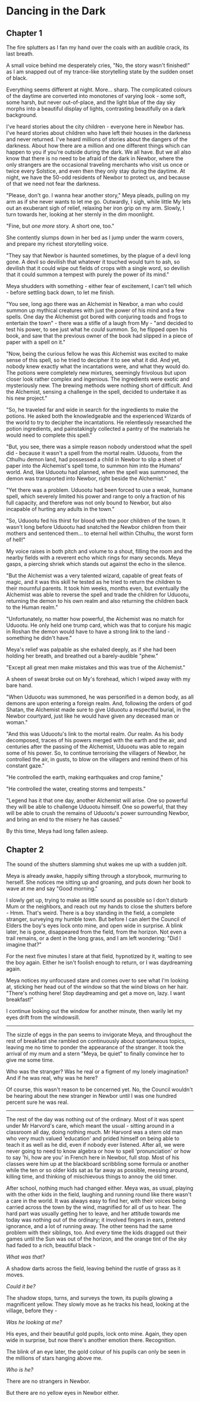 # Dancing in the Dark

## Chapter 1

The fire splutters as I fan my hand over the coals with an audible crack, its last breath.

A small voice behind me desperately cries, "No, the story wasn't finished!" as I am snapped out of my trance-like storytelling state by the sudden onset of black.

Everything seems different at night. More... sharp. The complicated colours of the daytime are converted into monotones of varying look - some soft, some harsh, but never out-of-place, and the light blue of the day sky morphs into a beautiful display of lights, contrasting beautifully on a dark background.

I've heard stories about the city children - everyone here in Newbor has. I've heard stories about children who have left their houses in the darkness and never returned. I've heard millions of stories about the dangers of the darkness. About how there are a million and one different things which can happen to you if you're outside during the dark. We all have. But we all also know that there is no need to be afraid of the dark in Newbor, where the only strangers are the occasional traveling merchants who visit us once or twice every Solstice, and even then they only stay during the daytime. At night, we have the 50-odd residents of Newbor to protect us, and because of that we need not fear the darkness.

"Please, don't go. I wanna hear another story," Meya pleads, pulling on my arm as if she never wants to let me go. Outwardly, I sigh, while little My lets out an exuberant sigh of relief, relaxing her iron grip on my arm. Slowly, I turn towards her, looking at her sternly in the dim moonlight.

"Fine, but _one more_ story. A short one, too."

She contently slumps down in her bed as I jump under the warm covers, and prepare my richest storytelling voice.

"They say that Newbor is haunted sometimes, by the plague of a devil long gone. A devil so devilish that whatever it touched would turn to ash, so devilish that it could wipe out fields of crops with a single word, so devilish that it could summon a tempest with purely the power of its mind."

Meya shudders with something - either fear of excitement, I can't tell which - before settling back down, to let me finish.

"You see, long ago there was an Alchemist in Newbor, a man who could summon up mythical creatures with just the power of his mind and a few spells. One day the Alchemist got bored with conjuring toads and frogs to entertain the town" - there was a stifle of a laugh from My - "and decided to test his power, to see just what he _could_ summon. So, he flipped open his book, and saw that the previous owner of the book had slipped in a piece of paper with a spell on it."

"Now, being the curious fellow he was this Alchemist was excited to make sense of this spell, so he tried to decipher it to see what it did. And yet, nobody knew exactly what the incantations were, and what they would do. The potions were completely new mixtures, seemingly frivolous but upon closer look rather complex and ingenious. The ingredients were exotic and mysteriously new. The brewing methods were nothing short of difficult. And the Alchemist, sensing a challenge in the spell, decided to undertake it as his new project."

"So, he traveled far and wide in search for the ingredients to make the potions. He asked both the knowledgeable and the experienced Wizards of the world to try to decipher the incantations. He relentlessly researched the potion ingredients, and painstakingly collected a pantry of the materials he would need to complete this spell."

"But, you see, there was a simple reason nobody understood what the spell did - because it wasn't a spell from the mortal realm. Uduootu, from the Cthulhu demon land, had possessed a child in Newbor to slip a sheet of paper into the Alchemist's spell tome, to summon him into the Humans' world. And, like Uduootu had planned, when the spell was summoned, the demon was transported into Newbor, right beside the Alchemist."

"Yet there was a problem. Uduootu had been forced to use a weak, humane spell, which severely limited his power and range to only a fraction of his full capacity, and therefore was not only bound to Newbor, but also incapable of hurting any adults in the town."

"So, Uduootu fed his thirst for blood with the poor children of the town. It wasn't long before Uduootu had snatched the Newbor children from their mothers and sentenced them... to eternal hell within Cthulhu, the worst form of hell!"

My voice raises in both pitch and volume to a shout, filling the room and the nearby fields with a reverent echo which rings for many seconds. Meya gasps, a piercing shriek which stands out against the echo in the silence.

"But the Alchemist was a very talented wizard, capable of great feats of magic, and it was this skill he tested as he tried to return the children to their mournful parents. It took him weeks, months even, but eventually the Alchemist was able to reverse the spell and trade the children for Uduootu, returning the demon to his own realm and also returning the children back to the Human realm."

"Unfortunately, no matter how powerful, the Alchemist was no match for Uduootu. He only held one trump card, which was that to conjure his magic in Roshan the demon would have to have a strong link to the land - something he didn't have."

Meya's relief was palpable as she exhaled deeply, as if she had been holding her breath, and breathed out a barely-audible "phew."

"Except all great men make mistakes and this was true of the Alchemist."

A sheen of sweat broke out on My's forehead, which I wiped away with my bare hand.

"When Uduootu was summoned, he was personified in a demon body, as all demons are upon entering a foreign realm. And, following the orders of god Shatan, the Alchemist made sure to give Uduootu a respectful burial, in the Newbor courtyard, just like he would have given any deceased man or woman."

"And this was Uduootu's link to the mortal realm. _Our_ realm. As his body decomposed, traces of his powers merged with the earth and the air, and centuries after the passing of the Alchemist, Uduootu was able to regain some of his power. So, to continue terrorising the villagers of Newbor, he controlled the air, in gusts, to blow on the villagers and remind them of his constant gaze."

"He controlled the earth, making earthquakes and crop famine,"

"He controlled the water, creating storms and tempests."

"Legend has it that one day, another Alchemist will arise. One so powerful they will be able to challenge Uduootu himself. One so powerful, that they will be able to crush the remains of Uduootu's power surrounding Newbor, and bring an end to the misery he has caused."

By this time, Meya had long fallen asleep.



## Chapter 2

The sound of the shutters slamming shut wakes me up with a sudden jolt.

Meya is already awake, happily sifting through a storybook, murmuring to herself. She notices me sitting up and groaning, and puts down her book to wave at me and say "Good morning."

I slowly get up, trying to make as little sound as possible so I don't disturb Mum or the neighbors, and reach out my hands to close the shutters before -
Hmm. That's weird.
There is a boy standing in the field, a complete stranger, surveying my humble town.
But before I can alert the Council of Elders the boy's eyes lock onto mine, and open wide in surprise. A blink later, he is gone, disappeared from the field, from the horizon. Not even a trail remains, or a dent in the long grass, and I am left wondering: "Did I imagine that?"

For the next five minutes I stare at that field, hypnotized by it, waiting to see the boy again. Either he isn't foolish enough to return, or I was daydreaming again.

Meya notices my unfocused stare and comes over to see what I'm looking at, sticking her head out of the window so that the wind blows on her hair. "There's nothing here! Stop daydreaming and get a move on, lazy. I want breakfast!"

I continue looking out the window for another minute, then warily let my eyes drift from the windowsill.

***

The sizzle of eggs in the pan seems to invigorate Meya, and throughout the rest of breakfast she rambled on continuously about spontaneous topics, leaving me no time to ponder the appearance of the stranger. It took the arrival of my mum and a stern "Meya, be quiet" to finally convince her to give me some time.

Who was the stranger? Was he real or a figment of my lonely imagination? And if he was real, why was he here?

Of course, this wasn't reason to be concerned yet. No, the Council wouldn't be hearing about the new stranger in Newbor until I was one hundred percent sure he was real.

***

The rest of the day was nothing out of the ordinary. Most of it was spent under Mr Harvord's care, which meant the usual - sitting around in a classroom all day, doing nothing much. Mr Harvord was a stern old man who very much valued 'education' and prided himself on being able to teach it as well as he did, even if nobody ever listened. After all, we were never going to need to know algebra or how to spell 'pronunciation' or how to say 'hi, how are you' in French here in Newbor, full stop. Most of his classes were him up at the blackboard scribbling some formula or another while the ten or so older kids sat as far away as possible, messing around, killing time, and thinking of mischievous things to annoy the old timer.

After school, nothing much had changed either. Meya was, as usual, playing with the other kids in the field, laughing and running round like there wasn't a care in the world. It was always easy to find her, with their voices being carried across the town by the wind, magnified for all of us to hear. The hard part was usually getting her to leave, and her attitude towards me today was nothing out of the ordinary; it involved fingers in ears, pretend ignorance, and a lot of running away. The other teens had the same problem with their siblings, too. And every time the kids dragged out their games until the Sun was out of the horizon, and the orange tint of the sky had faded to a rich, beautiful black -

_What was that?_

A shadow darts across the field, leaving behind the rustle of grass as it moves.

_Could it be?_

The shadow stops, turns, and surveys the town, its pupils glowing a magnificent yellow. They slowly move as he tracks his head, looking at the village, before they -

_Was he looking at me?_

His eyes, and their beautiful gold pupils, lock onto mine. Again, they open wide in surprise, but now there's another emotion there. Recognition.

The blink of an eye later, the gold colour of his pupils can only be seen in the millions of stars hanging above me.

_Who is he?_

There are no strangers in Newbor.

But there are no yellow eyes in Newbor either.

